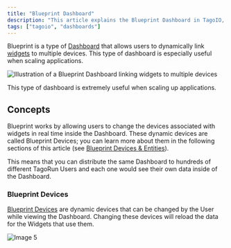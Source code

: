 ```yaml
---
title: "Blueprint Dashboard"
description: "This article explains the Blueprint Dashboard in TagoIO, describing how it links widgets to multiple devices for scalable applications and introduces the core concept of Blueprint Devices."
tags: ["tagoio", "dashboards"]
---
```

Blueprint is a type of [Dashboard](../dashboards/creating-dashboard-tabs) that allows users to dynamically link [widgets](../widgets/widgets-overview) to multiple devices. This type of dashboard is especially useful when scaling applications.

![Illustration of a Blueprint Dashboard linking widgets to multiple devices](/docs_imagem/tagoio/blueprint-dashboard-2.gif)

This type of dashboard is extremely useful when scaling up applications.

## Concepts

Blueprint works by allowing users to change the devices associated with widgets in real time inside the Dashboard. These dynamic devices are called Blueprint Devices; you can learn more about them in the following sections of this article (see [Blueprint Devices & Entities](/tagoio/devices/blueprint-devices-entities)).

This means that you can distribute the same Dashboard to hundreds of different TagoRun Users and each one would see their own data inside of the Dashboard.

### Blueprint Devices

[Blueprint Devices](/tagoio/devices/blueprint-devices-entities) are dynamic devices that can be changed by the User while viewing the Dashboard. Changing these devices will reload the data for the Widgets that use them.

![Image 5](/docs_imagem/tagoio/1592330671692-dtA.png)